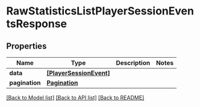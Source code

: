 # RawStatisticsListPlayerSessionEventsResponse

## Properties
Name | Type | Description | Notes
------------ | ------------- | ------------- | -------------
**data** | [**[PlayerSessionEvent]**](PlayerSessionEvent.md) |  | 
**pagination** | [**Pagination**](Pagination.md) |  | 

[[Back to Model list]](../README.md#documentation-for-models) [[Back to API list]](../README.md#documentation-for-api-endpoints) [[Back to README]](../README.md)


